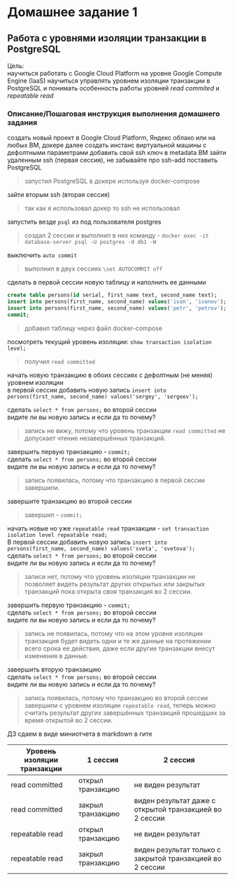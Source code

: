 # Домашнее задание 1

## Работа с уровнями изоляции транзакции в PostgreSQL

Цель:  
научиться работать с Google Cloud Platform на уровне Google Compute Engine (IaaS)
научиться управлять уровнем изоляции транзакции в PostgreSQL и понимать особенность работы уровней *read commited* и *repeatable read*

### Описание/Пошаговая инструкция выполнения домашнего задания

создать новый проект в Google Cloud Platform, Яндекс облако или на любых ВМ, докере
далее создать инстанс виртуальной машины с дефолтными параметрами
добавить свой ssh ключ в metadata ВМ
зайти удаленным ssh (первая сессия), не забывайте про ssh-add
поставить PostgreSQL
>запустил PostgreSQL в докере используя docker-compose

зайти вторым ssh (вторая сессия)
>так как я использовал докер то ssh не использовал

запустить везде `psql` из под пользователя postgres
> создал 2 сессии и выполнил в них команду - `docker exec -it database-server psql -U postgres -d db1 -W`

выключить `auto commit`
> выполнил в двух сессиях `\set AUTOCOMMIT off`

сделать в первой сессии новую таблицу и наполнить ее данными

```SQL
create table persons(id serial, first_name text, second_name text); 
insert into persons(first_name, second_name) values('ivan', 'ivanov'); 
insert into persons(first_name, second_name) values('petr', 'petrov'); 
commit;
```

>добавил таблицу через файл docker-compose

посмотреть текущий уровень изоляции: `show transaction isolation level;`
>получил `read committed`

начать новую транзакцию в обоих сессиях с дефолтным (не меняя) уровнем изоляции  
в первой сессии добавить новую запись
`insert into persons(first_name, second_name) values('sergey', 'sergeev');`

сделать `select * from persons;` во второй сессии  
видите ли вы новую запись и если да то почему?
> запись не вижу, потому что уровень транзакции `read committed` не допускает чтение незавершённых транзакций.

завершить первую транзакцию - `commit;`  
сделать `select * from persons;` во второй сессии  
видите ли вы новую запись и если да то почему?
> запись появилась, потому что транзакцию в первой сессии завершили.

завершите транзакцию во второй сессии
> завершил - `commit;`

начать новые но уже `repeatable read` транзакции - `set transaction isolation level repeatable read;`  
В первой сессии добавить новую запись
`insert into persons(first_name, second_name) values('sveta', 'svetova');`  
сделать  `select * from persons;` во второй сессии  
видите ли вы новую запись и если да то почему?
> записи нет, потому что уровень изоляции транзакции не позволяет видеть результат других открытых или закрытых транзакций пока открыта своя транзакция во 2 сессии.

завершить первую транзакцию - `commit;`  
сделать `select * from persons;` во второй сессии  
видите ли вы новую запись и если да то почему?
> запись не появилась, потому что на этом уровне изоляции транзакция будет видеть одни и те же данные на протяжении всего срока ее действия, даже если другие транзакции внесут изменения в данные.

завершить вторую транзакцию  
сделать `select * from persons;` во второй сессии  
видите ли вы новую запись и если да то почему?  
> запись появилась, потому что транзакцию во второй сессии завершили с уровнем изоляции `repeatable read`, теперь можно считать результат других завершённых транзакций прошедших за время открытой во 2 сессии.

ДЗ сдаем в виде миниотчета в markdown в гите

|Уровень изоляции транзакции | 1 сессия | 2 сессия |
| --- | --- | --- |
|read committed     | открыл транзакцию| не виден результат |
|read committed     | закрыл транзакцию| виден результат даже с открытой транзакцией во 2 сессии |
|repeatable read    | открыл транзакцию| не виден результат |
|repeatable read    | закрыл транзакцию| виден результат только с закрытой транзакцией во 2 сессии |
